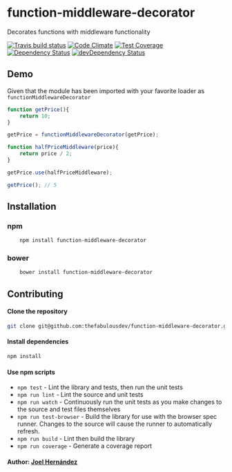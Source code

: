 # function-middleware-decorator

Decorates functions with middleware functionality

[![Travis build status](http://img.shields.io/travis/thefabulousdev/function-middleware-decorator.svg?style=flat)](https://travis-ci.org/thefabulousdev/function-middleware-decorator)
[![Code Climate](https://codeclimate.com/github/thefabulousdev/function-middleware-decorator/badges/gpa.svg)](https://codeclimate.com/github/thefabulousdev/function-middleware-decorator)
[![Test Coverage](https://codeclimate.com/github/thefabulousdev/function-middleware-decorator/badges/coverage.svg)](https://codeclimate.com/github/thefabulousdev/function-middleware-decorator)
[![Dependency Status](https://david-dm.org/thefabulousdev/function-middleware-decorator.svg)](https://david-dm.org/thefabulousdev/function-middleware-decorator)
[![devDependency Status](https://david-dm.org/thefabulousdev/function-middleware-decorator/dev-status.svg)](https://david-dm.org/thefabulousdev/function-middleware-decorator#info=devDependencies)

## Demo

Given that the module has been imported with your favorite loader as `functionMiddlewareDecorator`

```js
function getPrice(){
    return 10;
}

getPrice = functionMiddlewareDecorator(getPrice);

function halfPriceMiddleware(price){
    return price / 2;
}

getPrice.use(halfPriceMiddleware);

getPrice(); // 5

```

## Installation

### npm
```sh
    npm install function-middleware-decorator
```

### bower
```sh
    bower install function-middleware-decorator
```

## Contributing

#### Clone the repository

``` sh
git clone git@github.com:thefabulousdev/function-middleware-decorator.git
```


#### Install dependencies
``` sh
npm install
```

#### Use npm scripts

- `npm test` - Lint the library and tests, then run the unit tests
- `npm run lint` - Lint the source and unit tests
- `npm run watch` - Continuously run the unit tests as you make changes to the source
   and test files themselves
- `npm run test-browser` - Build the library for use with the browser spec runner.
  Changes to the source will cause the runner to automatically refresh.
- `npm run build` - Lint then build the library
- `npm run coverage` - Generate a coverage report

#### Author: [Joel Hernández](https://github.com/thefabulousdev)
